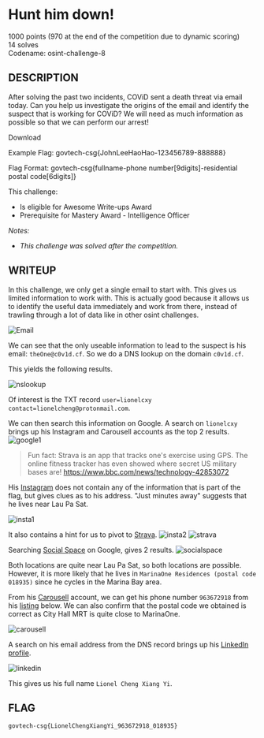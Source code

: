 # Hunt him down!
1000 points (970 at the end of the competition due to dynamic scoring)<br>
14 solves<br>
Codename: osint-challenge-8
## DESCRIPTION
After solving the past two incidents, COViD sent a death threat via email today. Can you help us investigate the origins of the email and identify the suspect that is working for COViD? We will need as much information as possible so that we can perform our arrest!

Download

Example Flag: govtech-csg{JohnLeeHaoHao-123456789-888888}

Flag Format: govtech-csg{fullname-phone number[9digits]-residential postal code[6digits]}

This challenge:
- Is eligible for Awesome Write-ups Award
- Prerequisite for Mastery Award - Intelligence Officer

_Notes:_
- _This challenge was solved after the competition._

## WRITEUP
In this challenge, we only get a single email to start with. This gives us limited information to work with. This is actually good because it allows us to identify the useful data immediately and work from there, instead of trawling through a lot of data like in other osint challenges.

![Email](Images/email.png)

We can see that the only useable information to lead to the suspect is his email: `theOne@c0v1d.cf`. So we do a DNS lookup on the domain `c0v1d.cf`.

This yields the following results.

![nslookup](Images/nslookup.png)

Of interest is the TXT record `user=lionelcxy contact=lionelcheng@protonmail.com`.

We can then search this information on Google. A search on `lionelcxy` brings up his Instagram and Carousell accounts as the top 2 results.
![google1](Images/google1.png)
> Fun fact: Strava is an app that tracks one's exercise using GPS. The online fitness tracker has even showed where secret US military bases are! https://www.bbc.com/news/technology-42853072

His [Instagram](https://www.instagram.com/lionelcxy/
) does not contain any of the information that is part of the flag, but gives clues as to his address. "Just minutes away" suggests that he lives near Lau Pa Sat.

![insta1](Images/IMG_5748.jpg)


It also contains a hint for us to pivot to [Strava](https://www.strava.com/athletes/70911754).
![insta2](Images/IMG_5747.jpg)
![strava](Images/IMG_5749.jpg)


Searching [Social Space](https://www.thesocialspace.co/) on Google, gives 2 results.
![socialspace](Images/socialspace.png)

Both locations are quite near Lau Pa Sat, so both locations are possible. However, it is more likely that he lives in `MarinaOne Residences (postal code 018935)` since he cycles in the Marina Bay area.


From his [Carousell](https://www.carousell.sg/lionelcxy/) account, we can get his phone number `963672918` from his [listing](https://sg.carousell.com/p/1045623891) below. We can also confirm that the postal code we obtained is correct as City Hall MRT is quite close to MarinaOne.

![carousell](Images/IMG_5763.png)

A search on his email address from the DNS record brings up his [LinkedIn profile](https://www.linkedin.com/in/cheng-xiang-yi-0a4b891b9/).

![linkedin](Images/linkedin.png)

This gives us his full name `Lionel Cheng Xiang Yi`.

## FLAG
`govtech-csg{LionelChengXiangYi_963672918_018935}`
